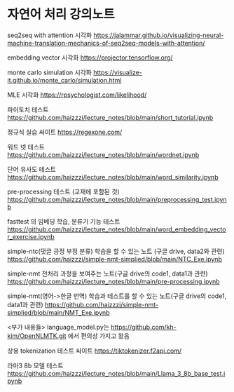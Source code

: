 # 자연어 처리 강의노트
seq2seq with attention 시각화 
https://jalammar.github.io/visualizing-neural-machine-translation-mechanics-of-seq2seq-models-with-attention/

embedding vector 시각화 
https://projector.tensorflow.org/

monte carlo simulation 시각화
https://visualize-it.github.io/monte_carlo/simulation.html

MLE 시각화
https://rpsychologist.com/likelihood/

파이토치 테스트
https://github.com/haizzzi/lecture_notes/blob/main/short_tutorial.ipynb

정규식 실습 싸이트
https://regexone.com/

워드 넷 테스트 
https://github.com/haizzzi/lecture_notes/blob/main/wordnet.ipynb

단어 유사도 테스트
https://github.com/haizzzi/lecture_notes/blob/main/word_similarity.ipynb

pre-processing 테스트 (교재에 포함된 것)
https://github.com/haizzzi/lecture_notes/blob/main/preprocessing_test.ipynb

fasttest 의 임베딩 학습, 분류기 기능 테스트
https://github.com/haizzzi/lecture_notes/blob/main/word_embedding_vector_exercise.ipynb

simple-ntc(댓글 긍정 부정 분류) 학습을 할 수 있는 노트 (구글 drive, data2와 관련)
https://github.com/haizzzi/simple-nmt-simplied/blob/main/NTC_Exe.ipynb

simple-nmt 전처리 과정을 보여주는 노트(구글 drive의 code1, data1과 관련)
https://github.com/haizzzi/lecture_notes/blob/main/pre-processing.ipynb

simple-nmt(영어->한글 번역) 학습과 테스트를 할 수 있는 노트(구글 drive의 code1, data1과 관련)
https://github.com/haizzzi/simple-nmt-simplied/blob/main/NMT_Exe.ipynb

<부가 내용들>
language_model.py는 https://github.com/kh-kim/OpenNLMTK.git 에서 편의상 가지고 왔음

상용 tokenization 테스트 싸이트 
https://tiktokenizer.f2api.com/

라마3 8b 모델 테스트 
https://github.com/haizzzi/lecture_notes/blob/main/Llama_3_8b_base_test.ipynb

